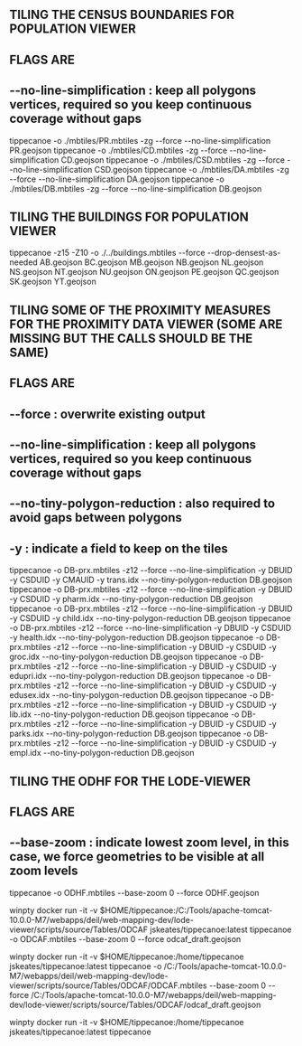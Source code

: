 ## TILING THE CENSUS BOUNDARIES FOR POPULATION VIEWER
## FLAGS ARE 
## 	--no-line-simplification : keep all polygons vertices, required so you keep continuous coverage without gaps

tippecanoe -o ./mbtiles/PR.mbtiles -zg --force --no-line-simplification PR.geojson
tippecanoe -o ./mbtiles/CD.mbtiles -zg --force --no-line-simplification CD.geojson
tippecanoe -o ./mbtiles/CSD.mbtiles -zg --force --no-line-simplification CSD.geojson
tippecanoe -o ./mbtiles/DA.mbtiles -zg --force --no-line-simplification DA.geojson
tippecanoe -o ./mbtiles/DB.mbtiles -zg --force --no-line-simplification DB.geojson



## TILING THE BUILDINGS FOR POPULATION VIEWER

tippecanoe -z15 -Z10 -o ./../buildings.mbtiles --force --drop-densest-as-needed AB.geojson BC.geojson MB.geojson NB.geojson NL.geojson NS.geojson NT.geojson NU.geojson ON.geojson PE.geojson QC.geojson SK.geojson YT.geojson



## TILING SOME OF THE PROXIMITY MEASURES FOR THE PROXIMITY DATA VIEWER (SOME ARE MISSING BUT THE CALLS SHOULD BE THE SAME)
## FLAGS ARE 
##	--force : overwrite existing output
## 	--no-line-simplification : keep all polygons vertices, required so you keep continuous coverage without gaps
##	--no-tiny-polygon-reduction : also required to avoid gaps between polygons
## 	-y : indicate a field to keep on the tiles
 
tippecanoe -o DB-prx.mbtiles -z12 --force --no-line-simplification -y DBUID -y CSDUID -y CMAUID -y trans.idx --no-tiny-polygon-reduction DB.geojson
tippecanoe -o DB-prx.mbtiles -z12 --force --no-line-simplification -y DBUID -y CSDUID -y pharm.idx --no-tiny-polygon-reduction DB.geojson
tippecanoe -o DB-prx.mbtiles -z12 --force --no-line-simplification -y DBUID -y CSDUID -y child.idx --no-tiny-polygon-reduction DB.geojson
tippecanoe -o DB-prx.mbtiles -z12 --force --no-line-simplification -y DBUID -y CSDUID -y health.idx --no-tiny-polygon-reduction DB.geojson
tippecanoe -o DB-prx.mbtiles -z12 --force --no-line-simplification -y DBUID -y CSDUID -y groc.idx --no-tiny-polygon-reduction DB.geojson
tippecanoe -o DB-prx.mbtiles -z12 --force --no-line-simplification -y DBUID -y CSDUID -y edupri.idx --no-tiny-polygon-reduction DB.geojson
tippecanoe -o DB-prx.mbtiles -z12 --force --no-line-simplification -y DBUID -y CSDUID -y edusex.idx --no-tiny-polygon-reduction DB.geojson
tippecanoe -o DB-prx.mbtiles -z12 --force --no-line-simplification -y DBUID -y CSDUID -y lib.idx --no-tiny-polygon-reduction DB.geojson
tippecanoe -o DB-prx.mbtiles -z12 --force --no-line-simplification -y DBUID -y CSDUID -y parks.idx --no-tiny-polygon-reduction DB.geojson
tippecanoe -o DB-prx.mbtiles -z12 --force --no-line-simplification -y DBUID -y CSDUID -y empl.idx --no-tiny-polygon-reduction DB.geojson



## TILING THE ODHF FOR THE LODE-VIEWER
## FLAGS ARE
##	--base-zoom : indicate lowest zoom level, in this case, we force geometries to be visible at all zoom levels

tippecanoe -o ODHF.mbtiles --base-zoom 0 --force ODHF.geojson

winpty docker run -it -v $HOME/tippecanoe:/C:/Tools/apache-tomcat-10.0.0-M7/webapps/deil/web-mapping-dev/lode-viewer/scripts/source/Tables/ODCAF jskeates/tippecanoe:latest tippecanoe -o ODCAF.mbtiles --base-zoom 0 --force odcaf_draft.geojson

winpty docker run -it -v $HOME/tippecanoe:/home/tippecanoe jskeates/tippecanoe:latest tippecanoe -o /C:/Tools/apache-tomcat-10.0.0-M7/webapps/deil/web-mapping-dev/lode-viewer/scripts/source/Tables/ODCAF/ODCAF.mbtiles --base-zoom 0 --force /C:/Tools/apache-tomcat-10.0.0-M7/webapps/deil/web-mapping-dev/lode-viewer/scripts/source/Tables/ODCAF/odcaf_draft.geojson

winpty docker run -it -v $HOME/tippecanoe:/home/tippecanoe jskeates/tippecanoe:latest tippecanoe
